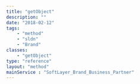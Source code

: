 ```yaml
---
title: "getObject"
description: ""
date: "2018-02-12"
tags:
    - "method"
    - "sldn"
    - "Brand"
classes:
    - "getObject"
type: "reference"
layout: "method"
mainService : "SoftLayer_Brand_Business_Partner"
---
```

